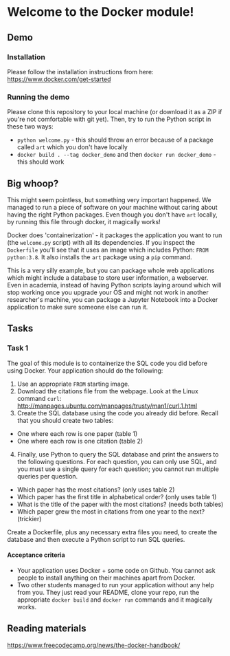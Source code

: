 # Welcome to the Docker module!

## Demo

### Installation
Please follow the installation instructions from here:
https://www.docker.com/get-started

### Running the demo
Please clone this repository to your local machine (or download it as a ZIP if you're not comfortable with git yet). Then, try to run the Python script in these two ways:
- `python welcome.py` - this should throw an error because of a package called `art` which you don't have locally
- `docker build . --tag docker_demo` and then `docker run docker_demo` - this should work

## Big whoop?
This might seem pointless, but something very important happened. We managed to run a piece of software on your machine without caring about having the right Python packages. Even though you don't have `art` locally, by running this file through docker, it magically works!

Docker does 'containerization' - it packages the application you want to run (the `welcome.py` script) with all its dependencies. If you inspect the `Dockerfile` you'll see that it uses an image which includes Python: `FROM python:3.8`. It also installs the `art` package using a `pip` command.

This is a very silly example, but you can package whole web applications which might include a database to store user information, a webserver. Even in academia, instead of having Python scripts laying around which will stop working once you upgrade your OS and might not work in another researcher's machine, you can package a Jupyter Notebook into a Docker application to make sure someone else can run it.

## Tasks

### Task 1
The goal of this module is to containerize the SQL code you did before using Docker. Your application should do the following:
1. Use an appropriate `FROM` starting image.
2. Download the citations file from the webpage. Look at the Linux command `curl`: http://manpages.ubuntu.com/manpages/trusty/man1/curl.1.html
3. Create the SQL database using the code you already did before. Recall that you should create two tables:
- One where each row is one paper (table 1)
- One where each row is one citation (table 2)
4. Finally, use Python to query the SQL database and print the answers to the following questions. For each question, you can only use SQL, and you must use a single query for each question; you cannot run multiple queries per question.
- Which paper has the most citations? (only uses table 2)
- Which paper has the first title in alphabetical order? (only uses table 1)
- What is the title of the paper with the most citations? (needs both tables)
- Which paper grew the most in citations from one year to the next? (trickier)

Create a Dockerfile, plus any necessary extra files you need, to create the database and then execute a Python script to run SQL queries.

#### Acceptance criteria
- Your application uses Docker + some code on Github. You cannot ask people to install anything on their machines apart from Docker.
- Two other students managed to run your application without any help from you. They just read your README, clone your repo, run the appropriate `docker build` and `docker run` commands and it magically works.

## Reading materials
https://www.freecodecamp.org/news/the-docker-handbook/
